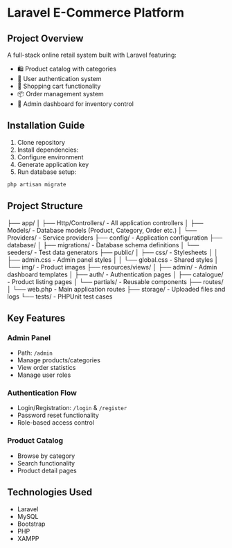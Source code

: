# Laravel E-Commerce Platform

## Project Overview
A full-stack online retail system built with Laravel featuring:
- 🛍️ Product catalog with categories
- 👥 User authentication system
- 🛒 Shopping cart functionality
- 📦 Order management system
- 👔 Admin dashboard for inventory control

## Installation Guide
1. Clone repository
2. Install dependencies:
3. Configure environment
4. Generate application key
5. Run database setup:
```bash
php artisan migrate
```
## Project Structure
├── app/
│   ├── Http/Controllers/ - All application controllers
│   ├── Models/ - Database models (Product, Category, Order etc.)
│   └── Providers/ - Service providers
├── config/ - Application configuration
├── database/
│   ├── migrations/ - Database schema definitions
│   └── seeders/ - Test data generators
├── public/
│   ├── css/ - Stylesheets
│   │   ├── admin.css - Admin panel styles
│   │   └── global.css - Shared styles
│   └── img/ - Product images
├── resources/views/
│   ├── admin/ - Admin dashboard templates
│   ├── auth/ - Authentication pages
│   ├── catalogue/ - Product listing pages
│   └── partials/ - Reusable components
├── routes/
│   └── web.php - Main application routes
├── storage/ - Uploaded files and logs
└── tests/ - PHPUnit test cases

## Key Features
### Admin Panel
- Path: `/admin`
- Manage products/categories
- View order statistics
- Manage user roles

### Authentication Flow
- Login/Registration: `/login` & `/register`
- Password reset functionality
- Role-based access control

### Product Catalog
- Browse by category
- Search functionality
- Product detail pages

## Technologies Used
- Laravel 
- MySQL
- Bootstrap 
- PHP 
- XAMPP